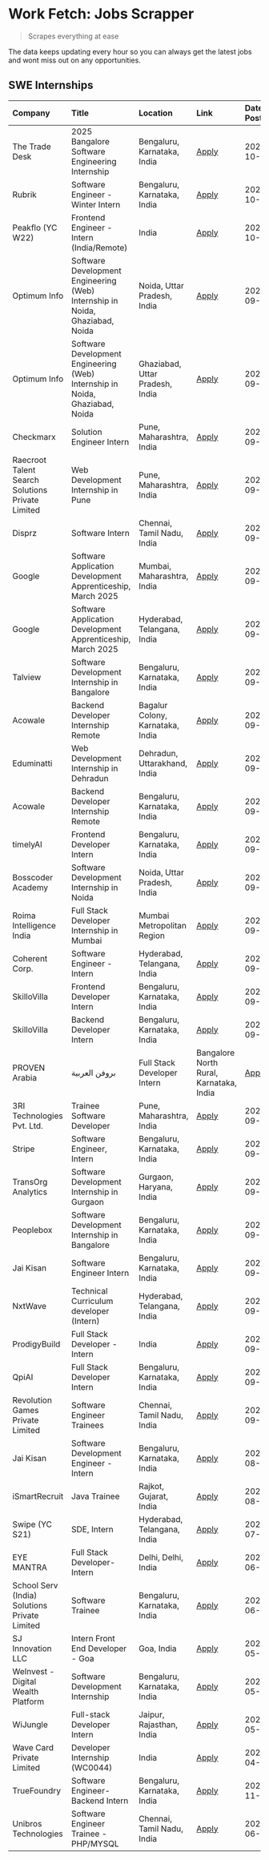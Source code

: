 # Work Fetch: Jobs Scrapper
> Scrapes everything at ease

The data keeps updating every hour so you can always get the latest jobs and wont miss out on any opportunities.

## SWE Internships
<!--START_SECTION:workfetch-->
| Company                                          | Title                                                                        | Location                                | Link                                                                                                                                                                                                                                                                              | Date Posted   |
|:-------------------------------------------------|:-----------------------------------------------------------------------------|:----------------------------------------|:----------------------------------------------------------------------------------------------------------------------------------------------------------------------------------------------------------------------------------------------------------------------------------|:--------------|
| The Trade Desk                                   | 2025 Bangalore Software Engineering Internship                               | Bengaluru, Karnataka, India             | [Apply](https://in.linkedin.com/jobs/view/2025-bangalore-software-engineering-internship-at-the-trade-desk-3987456531?position=13&pageNum=0&refId=Dfh7kH1wIijhhpsZZpPZOQ%3D%3D&trackingId=k1pTyUUbuUQLii7ir4SFQg%3D%3D)                                                           | 2024-10-02    |
| Rubrik                                           | Software Engineer - Winter Intern                                            | Bengaluru, Karnataka, India             | [Apply](https://in.linkedin.com/jobs/view/software-engineer-winter-intern-at-rubrik-4006567784?position=20&pageNum=0&refId=Dfh7kH1wIijhhpsZZpPZOQ%3D%3D&trackingId=l%2BL%2BtNvRXiQynoI7xSY9Zw%3D%3D)                                                                              | 2024-10-02    |
| Peakflo (YC W22)                                 | Frontend Engineer - Intern (India/Remote)                                    | India                                   | [Apply](https://in.linkedin.com/jobs/view/frontend-engineer-intern-india-remote-at-peakflo-yc-w22-4037729755?position=17&pageNum=0&refId=Dfh7kH1wIijhhpsZZpPZOQ%3D%3D&trackingId=Qa%2BMUFqTfHc5QPFjAn7zrw%3D%3D)                                                                  | 2024-10-01    |
| Optimum Info                                     | Software Development Engineering (Web) Internship in Noida, Ghaziabad, Noida | Noida, Uttar Pradesh, India             | [Apply](https://in.linkedin.com/jobs/view/software-development-engineering-web-internship-in-noida-ghaziabad-noida-at-optimum-info-4037042231?position=5&pageNum=0&refId=Dfh7kH1wIijhhpsZZpPZOQ%3D%3D&trackingId=2TOk%2FbxL9P5qKUfnOM6KEA%3D%3D)                                  | 2024-09-27    |
| Optimum Info                                     | Software Development Engineering (Web) Internship in Noida, Ghaziabad, Noida | Ghaziabad, Uttar Pradesh, India         | [Apply](https://in.linkedin.com/jobs/view/software-development-engineering-web-internship-in-noida-ghaziabad-noida-at-optimum-info-4037041629?position=7&pageNum=0&refId=Dfh7kH1wIijhhpsZZpPZOQ%3D%3D&trackingId=we50phZGt%2BWA9rgaw8pZCg%3D%3D)                                  | 2024-09-27    |
| Checkmarx                                        | Solution Engineer Intern                                                     | Pune, Maharashtra, India                | [Apply](https://in.linkedin.com/jobs/view/solution-engineer-intern-at-checkmarx-4036405936?position=60&pageNum=0&refId=Dfh7kH1wIijhhpsZZpPZOQ%3D%3D&trackingId=p0ZTTUWpaHgcXe7RWf0Mng%3D%3D)                                                                                      | 2024-09-27    |
| Raecroot Talent Search Solutions Private Limited | Web Development Internship in Pune                                           | Pune, Maharashtra, India                | [Apply](https://in.linkedin.com/jobs/view/web-development-internship-in-pune-at-raecroot-talent-search-solutions-private-limited-4034584677?position=47&pageNum=0&refId=Dfh7kH1wIijhhpsZZpPZOQ%3D%3D&trackingId=H%2FPraFs9j9r1BVYyXlJJxQ%3D%3D)                                   | 2024-09-26    |
| Disprz                                           | Software Intern                                                              | Chennai, Tamil Nadu, India              | [Apply](https://in.linkedin.com/jobs/view/software-intern-at-disprz-4034165337?position=59&pageNum=0&refId=Dfh7kH1wIijhhpsZZpPZOQ%3D%3D&trackingId=0TChArfp%2FmZF2ESUhazbDQ%3D%3D)                                                                                                | 2024-09-26    |
| Google                                           | Software Application Development Apprenticeship, March 2025                  | Mumbai, Maharashtra, India              | [Apply](https://in.linkedin.com/jobs/view/software-application-development-apprenticeship-march-2025-at-google-4032958573?position=2&pageNum=0&refId=Dfh7kH1wIijhhpsZZpPZOQ%3D%3D&trackingId=D5itawDzJKXxYfm66iy9ig%3D%3D)                                                        | 2024-09-24    |
| Google                                           | Software Application Development Apprenticeship, March 2025                  | Hyderabad, Telangana, India             | [Apply](https://in.linkedin.com/jobs/view/software-application-development-apprenticeship-march-2025-at-google-4032957528?position=3&pageNum=0&refId=Dfh7kH1wIijhhpsZZpPZOQ%3D%3D&trackingId=x3Inp9HqkjmD9CyFgGe6oA%3D%3D)                                                        | 2024-09-24    |
| Talview                                          | Software Development Internship in Bangalore                                 | Bengaluru, Karnataka, India             | [Apply](https://in.linkedin.com/jobs/view/software-development-internship-in-bangalore-at-talview-4033703077?position=10&pageNum=0&refId=Dfh7kH1wIijhhpsZZpPZOQ%3D%3D&trackingId=x4U1oY0Jin2TJczHa%2FUwwA%3D%3D)                                                                  | 2024-09-23    |
| Acowale                                          | Backend Developer Internship Remote                                          | Bagalur Colony, Karnataka, India        | [Apply](https://in.linkedin.com/jobs/view/backend-developer-internship-remote-at-acowale-4030088707?position=15&pageNum=0&refId=Dfh7kH1wIijhhpsZZpPZOQ%3D%3D&trackingId=CXPHbmJVD%2FnqwrWARgEhCA%3D%3D)                                                                           | 2024-09-21    |
| Eduminatti                                       | Web Development Internship in Dehradun                                       | Dehradun, Uttarakhand, India            | [Apply](https://in.linkedin.com/jobs/view/web-development-internship-in-dehradun-at-eduminatti-4032105381?position=26&pageNum=0&refId=Dfh7kH1wIijhhpsZZpPZOQ%3D%3D&trackingId=Qk6b5WV%2B%2BHl%2BjgZhBlkHnw%3D%3D)                                                                 | 2024-09-21    |
| Acowale                                          | Backend Developer Internship Remote                                          | Bengaluru, Karnataka, India             | [Apply](https://in.linkedin.com/jobs/view/backend-developer-internship-remote-at-acowale-4030975489?position=9&pageNum=0&refId=Dfh7kH1wIijhhpsZZpPZOQ%3D%3D&trackingId=zbPbG6pFIe6rqPhys6HuXA%3D%3D)                                                                              | 2024-09-20    |
| timelyAI                                         | Frontend Developer Intern                                                    | Bengaluru, Karnataka, India             | [Apply](https://in.linkedin.com/jobs/view/frontend-developer-intern-at-timelyai-4030925040?position=14&pageNum=0&refId=Dfh7kH1wIijhhpsZZpPZOQ%3D%3D&trackingId=R3uKVdvOkjavBdUNDXyz%2Fg%3D%3D)                                                                                    | 2024-09-20    |
| Bosscoder Academy                                | Software Development Internship in Noida                                     | Noida, Uttar Pradesh, India             | [Apply](https://in.linkedin.com/jobs/view/software-development-internship-in-noida-at-bosscoder-academy-4031161323?position=16&pageNum=0&refId=Dfh7kH1wIijhhpsZZpPZOQ%3D%3D&trackingId=%2Fn0FImQAub91krvODBQNrA%3D%3D)                                                            | 2024-09-20    |
| Roima Intelligence India                         | Full Stack Developer Internship in Mumbai                                    | Mumbai Metropolitan Region              | [Apply](https://in.linkedin.com/jobs/view/full-stack-developer-internship-in-mumbai-at-roima-intelligence-india-4031159544?position=48&pageNum=0&refId=Dfh7kH1wIijhhpsZZpPZOQ%3D%3D&trackingId=DBAZDNGv5p4Nkzt9r5sPtg%3D%3D)                                                      | 2024-09-20    |
| Coherent Corp.                                   | Software Engineer - Intern                                                   | Hyderabad, Telangana, India             | [Apply](https://in.linkedin.com/jobs/view/software-engineer-intern-at-coherent-corp-4029132427?position=19&pageNum=0&refId=Dfh7kH1wIijhhpsZZpPZOQ%3D%3D&trackingId=xidp1aWsxtOGf5Nes1MA2Q%3D%3D)                                                                                  | 2024-09-18    |
| SkilloVilla                                      | Frontend Developer Intern                                                    | Bengaluru, Karnataka, India             | [Apply](https://in.linkedin.com/jobs/view/frontend-developer-intern-at-skillovilla-4025873510?position=8&pageNum=0&refId=Dfh7kH1wIijhhpsZZpPZOQ%3D%3D&trackingId=RnY%2FHYDvMSj7yeG0JaWXrA%3D%3D)                                                                                  | 2024-09-17    |
| SkilloVilla                                      | Backend Developer Intern                                                     | Bengaluru, Karnataka, India             | [Apply](https://in.linkedin.com/jobs/view/backend-developer-intern-at-skillovilla-4025860894?position=11&pageNum=0&refId=Dfh7kH1wIijhhpsZZpPZOQ%3D%3D&trackingId=u9%2FRoe2NKfAWfcNtMZTE9Q%3D%3D)                                                                                  | 2024-09-17    |
| PROVEN Arabia | بروفن العربية                    | Full Stack Developer Intern                                                  | Bangalore North Rural, Karnataka, India | [Apply](https://in.linkedin.com/jobs/view/full-stack-developer-intern-at-proven-arabia-%D8%A8%D8%B1%D9%88%D9%81%D9%86-%D8%A7%D9%84%D8%B9%D8%B1%D8%A8%D9%8A%D8%A9-4028862862?position=56&pageNum=0&refId=Dfh7kH1wIijhhpsZZpPZOQ%3D%3D&trackingId=DEXO%2FlJx4GeKyTzyq5bQ%2FQ%3D%3D) | 2024-09-17    |
| 3RI Technologies Pvt. Ltd.                       | Trainee  Software Developer                                                  | Pune, Maharashtra, India                | [Apply](https://in.linkedin.com/jobs/view/trainee-software-developer-at-3ri-technologies-pvt-ltd-4026688364?position=25&pageNum=0&refId=Dfh7kH1wIijhhpsZZpPZOQ%3D%3D&trackingId=98LyuCPLsOxbY35LVkVkvw%3D%3D)                                                                     | 2024-09-15    |
| Stripe                                           | Software Engineer, Intern                                                    | Bengaluru, Karnataka, India             | [Apply](https://in.linkedin.com/jobs/view/software-engineer-intern-at-stripe-4008214242?position=4&pageNum=0&refId=Dfh7kH1wIijhhpsZZpPZOQ%3D%3D&trackingId=N2x15D51SvEwt7OjbRLojg%3D%3D)                                                                                          | 2024-09-13    |
| TransOrg Analytics                               | Software Development Internship in Gurgaon                                   | Gurgaon, Haryana, India                 | [Apply](https://in.linkedin.com/jobs/view/software-development-internship-in-gurgaon-at-transorg-analytics-4024791052?position=50&pageNum=0&refId=Dfh7kH1wIijhhpsZZpPZOQ%3D%3D&trackingId=8kMWmMfVMK1fnJmdH5ZU7A%3D%3D)                                                           | 2024-09-12    |
| Peoplebox                                        | Software Development Internship in Bangalore                                 | Bengaluru, Karnataka, India             | [Apply](https://in.linkedin.com/jobs/view/software-development-internship-in-bangalore-at-peoplebox-4022411601?position=12&pageNum=0&refId=Dfh7kH1wIijhhpsZZpPZOQ%3D%3D&trackingId=qwFLiarqbYKmnfrQ0l7ggg%3D%3D)                                                                  | 2024-09-10    |
| Jai Kisan                                        | Software Engineer Intern                                                     | Bengaluru, Karnataka, India             | [Apply](https://in.linkedin.com/jobs/view/software-engineer-intern-at-jai-kisan-4024075360?position=34&pageNum=0&refId=Dfh7kH1wIijhhpsZZpPZOQ%3D%3D&trackingId=gDxu8sl7%2ByoF4b6k0tW8Gg%3D%3D)                                                                                    | 2024-09-09    |
| NxtWave                                          | Technical Curriculum developer (Intern)                                      | Hyderabad, Telangana, India             | [Apply](https://in.linkedin.com/jobs/view/technical-curriculum-developer-intern-at-nxtwave-4020462207?position=35&pageNum=0&refId=Dfh7kH1wIijhhpsZZpPZOQ%3D%3D&trackingId=2aVG7AiPd7W9uj31p5bR2g%3D%3D)                                                                           | 2024-09-09    |
| ProdigyBuild                                     | Full Stack Developer - Intern                                                | India                                   | [Apply](https://in.linkedin.com/jobs/view/full-stack-developer-intern-at-prodigybuild-4019591942?position=45&pageNum=0&refId=Dfh7kH1wIijhhpsZZpPZOQ%3D%3D&trackingId=kleCEELTUi9G%2BsLmUdWz9g%3D%3D)                                                                              | 2024-09-08    |
| QpiAI                                            | Full Stack Developer Intern                                                  | Bengaluru, Karnataka, India             | [Apply](https://in.linkedin.com/jobs/view/full-stack-developer-intern-at-qpiai-4017395346?position=30&pageNum=0&refId=Dfh7kH1wIijhhpsZZpPZOQ%3D%3D&trackingId=9q8L6okYY3DE7yj0ShfH%2Fg%3D%3D)                                                                                     | 2024-09-06    |
| Revolution Games Private Limited                 | Software Engineer Trainees                                                   | Chennai, Tamil Nadu, India              | [Apply](https://in.linkedin.com/jobs/view/software-engineer-trainees-at-revolution-games-private-limited-4015912927?position=28&pageNum=0&refId=Dfh7kH1wIijhhpsZZpPZOQ%3D%3D&trackingId=H1u7bqyGWePXE8XzyBOciA%3D%3D)                                                             | 2024-09-02    |
| Jai Kisan                                        | Software Development Engineer - Intern                                       | Bengaluru, Karnataka, India             | [Apply](https://in.linkedin.com/jobs/view/software-development-engineer-intern-at-jai-kisan-4027288169?position=24&pageNum=0&refId=Dfh7kH1wIijhhpsZZpPZOQ%3D%3D&trackingId=vx6i8494x%2FopDYRbbRF6xg%3D%3D)                                                                        | 2024-08-22    |
| iSmartRecruit                                    | Java Trainee                                                                 | Rajkot, Gujarat, India                  | [Apply](https://in.linkedin.com/jobs/view/java-trainee-at-ismartrecruit-3992301825?position=32&pageNum=0&refId=Dfh7kH1wIijhhpsZZpPZOQ%3D%3D&trackingId=U%2ByB%2BH7u4D32Qhw9PqWmsg%3D%3D)                                                                                          | 2024-08-06    |
| Swipe (YC S21)                                   | SDE, Intern                                                                  | Hyderabad, Telangana, India             | [Apply](https://in.linkedin.com/jobs/view/sde-intern-at-swipe-yc-s21-3980368092?position=38&pageNum=0&refId=Dfh7kH1wIijhhpsZZpPZOQ%3D%3D&trackingId=6xXkItdtSj%2BUV2%2BqDLiyiA%3D%3D)                                                                                             | 2024-07-22    |
| EYE MANTRA                                       | Full Stack Developer- Intern                                                 | Delhi, Delhi, India                     | [Apply](https://in.linkedin.com/jobs/view/full-stack-developer-intern-at-eye-mantra-3960988037?position=44&pageNum=0&refId=Dfh7kH1wIijhhpsZZpPZOQ%3D%3D&trackingId=95AFgZTIAgQH60%2FJCP%2FDhg%3D%3D)                                                                              | 2024-06-28    |
| School Serv (India) Solutions Private Limited    | Software Trainee                                                             | Bengaluru, Karnataka, India             | [Apply](https://in.linkedin.com/jobs/view/software-trainee-at-school-serv-india-solutions-private-limited-3953917603?position=42&pageNum=0&refId=Dfh7kH1wIijhhpsZZpPZOQ%3D%3D&trackingId=GxK%2F6zQeOoQmXxZsXGTDNg%3D%3D)                                                          | 2024-06-19    |
| SJ Innovation LLC                                | Intern Front End Developer - Goa                                             | Goa, India                              | [Apply](https://in.linkedin.com/jobs/view/intern-front-end-developer-goa-at-sj-innovation-llc-3931678611?position=21&pageNum=0&refId=Dfh7kH1wIijhhpsZZpPZOQ%3D%3D&trackingId=iCd%2FPzHeaLYrFctk44jGFQ%3D%3D)                                                                      | 2024-05-24    |
| WeInvest - Digital Wealth Platform               | Software Development Internship                                              | Bengaluru, Karnataka, India             | [Apply](https://in.linkedin.com/jobs/view/software-development-internship-at-weinvest-digital-wealth-platform-3912867225?position=6&pageNum=0&refId=Dfh7kH1wIijhhpsZZpPZOQ%3D%3D&trackingId=n4CbpUkjaLnlUp3xCVp70A%3D%3D)                                                         | 2024-05-01    |
| WiJungle                                         | Full-stack Developer Intern                                                  | Jaipur, Rajasthan, India                | [Apply](https://in.linkedin.com/jobs/view/full-stack-developer-intern-at-wijungle-3912864543?position=58&pageNum=0&refId=Dfh7kH1wIijhhpsZZpPZOQ%3D%3D&trackingId=ingXEioWXm%2FzVVFdOM0YDw%3D%3D)                                                                                  | 2024-05-01    |
| Wave Card Private Limited                        | Developer Internship (WC0044)                                                | India                                   | [Apply](https://in.linkedin.com/jobs/view/developer-internship-wc0044-at-wave-card-private-limited-3900079966?position=43&pageNum=0&refId=Dfh7kH1wIijhhpsZZpPZOQ%3D%3D&trackingId=7hByemrMEAb9TooS3iIW9w%3D%3D)                                                                   | 2024-04-15    |
| TrueFoundry                                      | Software Engineer-Backend Intern                                             | Bengaluru, Karnataka, India             | [Apply](https://in.linkedin.com/jobs/view/software-engineer-backend-intern-at-truefoundry-3779508170?position=41&pageNum=0&refId=Dfh7kH1wIijhhpsZZpPZOQ%3D%3D&trackingId=ewGnx6vmZ41oVJ5DLN7HTg%3D%3D)                                                                            | 2023-11-10    |
| Unibros Technologies                             | Software Engineer Trainee - PHP/MYSQL                                        | Chennai, Tamil Nadu, India              | [Apply](https://in.linkedin.com/jobs/view/software-engineer-trainee-php-mysql-at-unibros-technologies-3656599241?position=36&pageNum=0&refId=Dfh7kH1wIijhhpsZZpPZOQ%3D%3D&trackingId=oziJ1TR94xvJ614lCuOQuw%3D%3D)                                                                | 2023-06-12    |
<!--END_SECTION:workfetch-->
